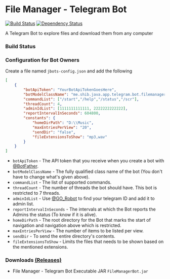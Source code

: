 # File Manager - Telegram Bot
[![Build Status](https://travis-ci.org/shibme/filemanager-bot.svg)](https://travis-ci.org/shibme/filemanager-bot)
[![Dependency Status](https://www.versioneye.com/user/projects/56adffd57e03c7003db69636/badge.svg?style=flat)](https://www.versioneye.com/user/projects/56adffd57e03c7003db69636)

A Telegram Bot to explore files and download them from any computer

### Build Status

### Configuration for Bot Owners
Create a file named `jbots-config.json` and add the following
```json
[
	{
		"botApiToken": "YourBotApiTokenGoesHere",
		"botModelClassName": "me.shib.java.app.telegram.bot.filemanager.main.FileManagerBotModel",
		"commandList": ["/start","/help","/status","/scr"],
		"threadCount": 4,
		"adminIdList": [1111111111111, 2222222222222],
		"reportIntervalInSeconds": 604800,
		"constants": {
			"homeDirPath": "D:\\Music",
			"maxEntriesPerView": "20",
			"sendDir": "false",
			"fileExtensionsToShow": "mp3,wav"
		}
	}
]
```
* `botApiToken` - The API token that you receive when you create a bot with [@BotFather](https://telegram.me/BotFather).
* `botModelClassName` - The fully qualified class name of the bot (You don't have to change what's given above).
* `commandList` - The list of supported commands.
* `threadCount` - The number of threads the bot should have. This bot is restricted to 7 threads.
* `adminIdList` - Use [@GO_Robot](https://telegram.me/GO_Robot) to find your telegram ID and add it to admin list.
* `reportIntervalInSeconds` - The intervals at which the Bot reports the Admins the status (To know if it is alive). 
* `homeDirPath` - The root directory for the Bot that marks the start of navigation and navigation above which is restricted.
* `maxEntriesPerView` - The number of items to be listed per view.
* `sendDir` - To send the entire directory's contents.
* `fileExtensionsToShow` - Limits the files that needs to be shown based on the mentioned extensions.

### Downloads [(Releases)](https://github.com/shibme/filemanager-bot/releases)
* File Manager - Telegram Bot Executable JAR `FileManagerBot.jar`
